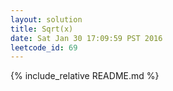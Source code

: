 ```yaml
---
layout: solution
title: Sqrt(x)
date: Sat Jan 30 17:09:59 PST 2016
leetcode_id: 69
---
```

{% include_relative README.md %}
